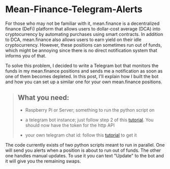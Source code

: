# Mean-Finance-Telegram-Alerts

For those who may not be familiar with it, mean.finance is a decentralized finance (DeFi) platform that allows users to dollar-cost average (DCA) into cryptocurrency by automating purchases using smart contracts. In addition to DCA, mean.finance also allows users to earn yield on their idle cryptocurrency. However, these positions can sometimes run out of funds, which might be annoying since there is no direct notification system that informs you of that.

To solve this problem, I decided to write a Telegram bot that monitors the funds in my mean.finance positions and sends me a notification as soon as one of them becomes depleted. In this post, I'll explain how I built the bot and how you can set up a similar one for your own mean.finance positions. 

> ## What you need:
> - Raspberry Pi or Server; something to run the python script on
>
> - a telegram bot instance; just follow step 2 of this [tutorial](https://www.process.st/telegram-bot/). You should now have the token for the http API
>
> - your own telegram chat id: follow this [tutorial](https://diyusthad.com/2022/03/how-to-get-your-telegram-chat-id.html) to get it

The code currently exists of two python scripts meant to run in parallel. One will send you alerts when a position is about to run out of funds. The other one handles manual updates. To use it you can text "Update" to the bot and it will give you the remaining swaps.
